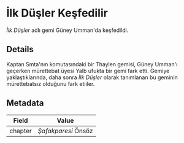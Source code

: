 # İlk Düşler Keşfedilir
*İlk Düşler* adlı gemi Güney Umman'da keşfedildi.

## Details
Kaptan Smta'nın komutasındaki bir Thaylen gemisi, Güney Umman'ı geçerken mürettebat üyesi Yalb ufukta bir gemi fark etti. Gemiye yaklaştıklarında, daha sonra *İlk Düşler* olarak tanımlanan bu geminin mürettebatsız olduğunu fark etiiler.

## Metadata
| Field | Value |
| ----- | ----- |
| chapter | *Şafakparesi* Önsöz |
